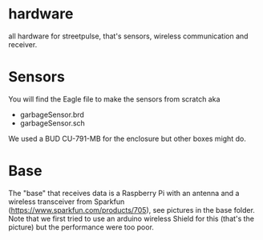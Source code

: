 hardware
========

all hardware for streetpulse, that's sensors, wireless communication and receiver.


Sensors
========

You will find the Eagle file to make the sensors from scratch aka 
- garbageSensor.brd 
- garbageSensor.sch

We used a BUD CU-791-MB for the enclosure but other boxes might do.


Base
====
The "base" that receives data is a Raspberry Pi with an antenna and a wireless transceiver from Sparkfun
(https://www.sparkfun.com/products/705), see pictures in the base folder. Note that we first tried to use
an arduino wireless Shield for this (that's the picture) but the performance were too poor.
